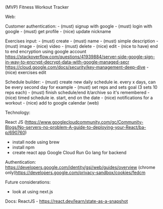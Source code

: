 (MVP) Fitness Workout Tracker

Web:

Customer authentication:
    - (must) signup with google
    - (must) login with google
    - (must) get profile
    - (nice) update nickname

Exercises input:
    - (must) create
        - (must) name
        - (must) simple description
        - (must) image
        - (nice) video
    - (must) delete
    - (nice) edit
    - (nice to have) end to end encryption using google account
        https://stackoverflow.com/questions/41939884/server-side-google-sign-in-way-to-encrypt-decrypt-data-with-google-managed-secr
        https://cloud.google.com/docs/security/key-management-deep-dive
    - (nice) exercises edit

Schedule builder:
    - (must) create new daily schedule
        ie. every x days, can be every second day for example
    - (must) set reps and sets goal (3 sets 10 reps each)
    - (must) finish schedule/end it/archive so it's remembered
    - (nice) timed schedule
        ie. start, end on the date
    - (nice) notifications for a workout
    - (nice) add to google calendar (web)


Technology:

React JS (https://www.googlecloudcommunity.com/gc/Community-Blogs/No-servers-no-problem-A-guide-to-deploying-your-React/ba-p/690760)
 - install node using brew
 - install npm
 - create react app
Google Cloud Run
Go lang for backend

Authentication:
    https://developers.google.com/identity/gsi/web/guides/overview
    (chrome only)https://developers.google.com/privacy-sandbox/cookies/fedcm


Future considerations:
 - look at using next.js

 Docs:
    ReactJS
     - https://react.dev/learn/state-as-a-snapshot
